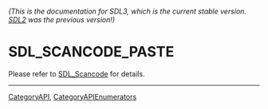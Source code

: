 ###### (This is the documentation for SDL3, which is the current stable version. [SDL2](https://wiki.libsdl.org/SDL2/) was the previous version!)
# SDL_SCANCODE_PASTE

Please refer to [SDL_Scancode](SDL_Scancode) for details.

----
[CategoryAPI](CategoryAPI), [CategoryAPIEnumerators](CategoryAPIEnumerators)

